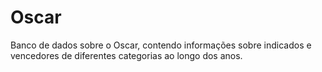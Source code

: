 # Oscar
Banco de dados sobre o Oscar, contendo informações sobre indicados e vencedores de diferentes categorias ao longo dos anos.
